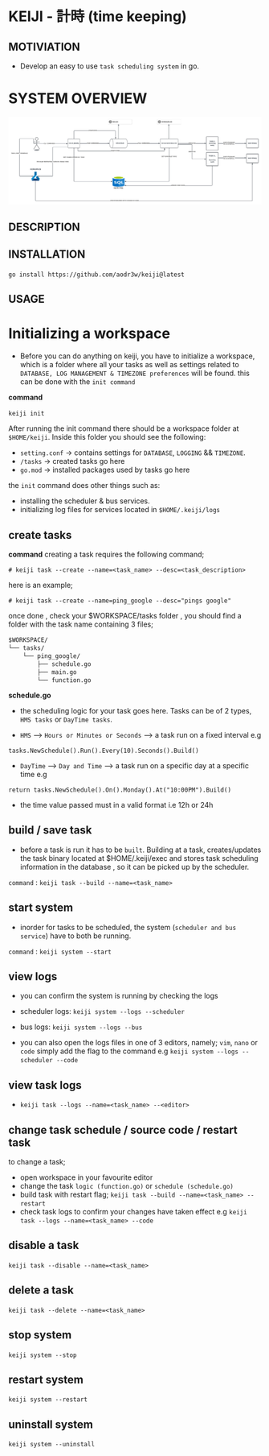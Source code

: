 # KEIJI - 計時 (time keeping)

## MOTIVIATION

- Develop an easy to use `task scheduling system` in go.


# SYSTEM OVERVIEW
![Keiji Scheduling System Overview](images/KEIJI-SCHEDULING-SYSTEM-OVERVIEW.png)

## DESCRIPTION

<describe overview>

## INSTALLATION

`go install https://github.com/aodr3w/keiji@latest`

## USAGE

# Initializing a workspace
 - Before you can do anything on keiji, you have to initialize a workspace, which is a folder where all your tasks as well as settings related to `DATABASE, LOG MANAGEMENT & TIMEZONE preferences` will be found. this can be done with the `init command`

**command**

`keiji init`

After running the init command there should be a workspace folder at `$HOME/keiji`. Inside this folder you should see the following:
- `setting.conf` -> contains settings for `DATABASE`, `LOGGING` && `TIMEZONE`.
- `/tasks` -> created tasks go here
- `go.mod` -> installed packages used by tasks go here

the `init` command does other things such as:
- installing the scheduler & bus services.
- initializing log files for services located in `$HOME/.keiji/logs`


## create tasks

**command**
creating a task requires the following command;

```
# keiji task --create --name=<task_name> --desc=<task_description>
```

here is an example;

```
# keiji task --create --name=ping_google --desc="pings google"
```

once done , check your $WORKSPACE/tasks folder , you should find a folder with the
task name containing 3 files;

```
$WORKSPACE/
└── tasks/
    └── ping_google/
        ├── schedule.go
        ├── main.go
        └── function.go
```
**schedule.go**
 - the scheduling logic for your task goes here. Tasks can be of 2 types, `HMS tasks` or `DayTime tasks`. 

 - `HMS` --> `Hours or Minutes or Seconds` --> a task run on a fixed interval e.g

 ```
 tasks.NewSchedule().Run().Every(10).Seconds().Build()

 ```
 
 - `DayTime` --> `Day and Time` --> a task run on a specific day at a specific time e.g

 ```
 return tasks.NewSchedule().On().Monday().At("10:00PM").Build()

 ```
 - the time value passed must in a valid format i.e 12h or 24h
 
 ## build / save task
 - before a task is run it has to be `built`. Building at a task, creates/updates the task binary located at $HOME/.keiji/exec
 and stores task scheduling information in the database , so it can be picked up by the scheduler.

`command` : `keiji task --build --name=<task_name>`

## start system
- inorder for tasks to be scheduled, the system (`scheduler and bus service`) have to both be running.

`command` : `keiji system --start`


## view logs
- you can confirm the system is running by checking the logs

- scheduler logs: `keiji system --logs --scheduler`
- bus logs: `keiji system --logs --bus`
- you can also open the logs files in one of 3 editors, namely; `vim`, `nano` or `code` simply add the flag to
the command e.g `keiji system --logs --scheduler --code`

## view task logs
- `keiji task --logs --name=<task_name> --<editor>`

## change task schedule / source code / restart task
to change a task;
- open workspace in your favourite editor
- change the task `logic (function.go)` or `schedule (schedule.go)`
- build task with restart flag; `keiji task --build --name=<task_name> --restart`
- check task logs to confirm your changes have taken effect e.g `keiji task --logs --name=<task_name> --code`


## disable a task
`keiji task --disable --name=<task_name>`

## delete a task
`keiji task --delete --name=<task_name>`

## stop system
`keiji system --stop`


## restart system
`keiji system --restart`


## uninstall system
`keiji system --uninstall`


